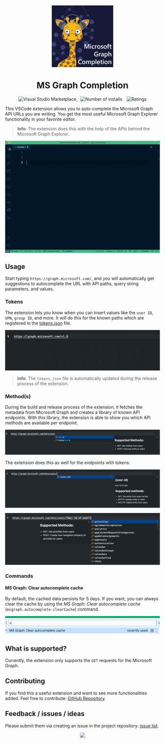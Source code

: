 <p align="center">
  <a href="https://marketplace.visualstudio.com/items?itemName=eliostruyf.vscode-msgraph-autocomplete">
    <img alt="Doctor" src="./assets/logo-big.png" height="200">
  </a>
</p>

<h1 align="center">MS Graph Completion</h1>

<p align="center">
  <a href="https://marketplace.visualstudio.com/items?itemName=eliostruyf.vscode-msgraph-autocomplete" title="Check it out on the Visual Studio Marketplace">
    <img src="https://vsmarketplacebadge.apphb.com/version/eliostruyf.vscode-msgraph-autocomplete.svg" alt="Visual Studio Marketplace" style="display: inline-block" />
  </a>

  <img src="https://vsmarketplacebadge.apphb.com/installs/eliostruyf.vscode-msgraph-autocomplete.svg" alt="Number of installs"  style="display: inline-block;margin-left:10px" />
  
  <img src="https://vsmarketplacebadge.apphb.com/rating/eliostruyf.vscode-msgraph-autocomplete.svg" alt="Ratings" style="display: inline-block;margin-left:10px" />
</p>

This VSCode extension allows you to auto-complete the Microsoft Graph API URLs you are writing. You get the most useful Microsoft Graph Explorer functionality in your favorite editor.

> **Info**: The extension does this with the help of the APIs behind the Microsoft Graph Explorer.

![](./assets/how-it-works.gif)

## Usage

Start typing `https://graph.microsoft.com/`, and you will automatically get suggestions to autocomplete the URL with API paths, query string parameters, and values.

### Tokens

The extension lets you know when you can insert values like the `user ID`, `UPN`, `group ID`, and more. It will do this for the known paths which are registered in the [tokens.json](./src/tokens.json) file.

![](./assets/user-id.gif)

> **Info**: The `tokens.json` file is automatically updated during the release process of the extension.

### Method(s)

During the build and release process of the extension, it fetches the metadata from Microsoft Graph and creates a library of known API endpoints. With this library, the extension is able to show you which API methods are available per endpoint.

![](./assets/methods-path.png)

The extension does this as well for the endpoints with tokens:

![](./assets/methods-tokens.png)

![](./assets/methods-tokens-path.png)

### Commands

#### MS Graph: Clear autocomplete cache

By default, the cached data persists for 5 days. If you want, you can always clear the cache by using the *MS Graph: Clear autocomplete cache* (`msgraph.autocomplete.clearCache`) command.

![](./assets/clear-cache.png)

## What is supported?

Currently, the extension only supports the `GET` requests for the Microsoft Graph.

## Contributing

If you find this a useful extension and want to see more functionalities added. Feel free to contribute: [GitHub Repository](https://github.com/estruyf/vscode-msgraph-autocomplete).

## Feedback / issues / ideas

Please submit them via creating an issue in the project repository: [issue list](https://github.com/estruyf/vscode-msgraph-autocomplete/issues).

<p align="center">
  <a href="#">
      <img src="https://estruyf-github.azurewebsites.net/api/VisitorHit?user=estruyf&repo=vscode-msgraph-autocomplete&countColor=%23161938" />
   </a>
</p>